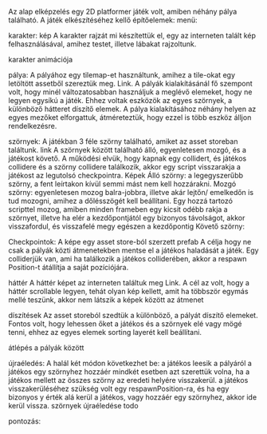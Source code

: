 Az alap elképzelés egy 2D platformer játék volt, amiben néhány pálya található.
A játék elkészítéséhez kellő építőelemek:
menü:

karakter: kép A karakter rajzát mi készítettük el, egy az interneten talált kép
 felhasználásával, amihez testet, illetve lábakat rajzoltunk.

karakter animációja


pálya: A pályához egy tilemap-et használtunk, amihez a tile-okat egy letöltött assetből
szereztük meg. Link. A pályák kialakításánál fő szempont volt, hogy minél változatosabban
használjuk a meglévő elemeket, hogy ne legyen egysíkú a játék.
Ehhez voltak eszközök az egyes szörnyek, a különböző hátteret díszítő elemek.
A pálya kialakításához néhány helyen az egyes mezőket elforgattuk, átméreteztük, hogy ezzel is 
több eszköz álljon rendelkezésre.

szörnyek: A játékban 3 féle szörny található, amiket az asset storeban találtunk. link
A szörnyek között található álló, egyenletesen mozgó, és a játékost követő.
A működési elvük, hogy kapnak egy collidert, és játékos collidere és a szörny collidere találkozik,
akkor egy script visszarakja a játékost
az legutolsó checkpointra.
Képek
Álló szörny: a legegyszerűbb szörny, a fent leírtakon kívül semmi mást nem kell hozzárakni.
Mozgó szörny: egyenletesen mozog balra-jobbra, illetve akár lejtőn/ emelkedőn is tud mozogni, 
amihez a dőlésszögét kell beállítani. Egy hozzá tartozó scripttel mozog, amiben minden frameben egy kicsit odébb rakja a szörnyet,
illetve ha elér a kezdőpontjától egy bizonyos távolságot, akkor visszafordul, és visszafelé megy egészen a kezdőpontig
Követő szörny:

Checkpointok:
A képe egy asset store-ból szerzett prefab
A célja hogy ne csak a pályák közti átmenetekben mentse el a játékos haladását a játék.
Egy colliderjük van, ami ha találkozik a játékos colliderében, akkor a respawn Position-t átállítja 
a saját pozíciójára.

háttér
A háttér képet az interneten találtuk meg Link.
A cél az volt, hogy a háttér scrollable legyen, tehát olyan kép kellett, amit ha többször
egymás mellé teszünk, akkor nem látszik a képek között az átmenet


díszítések
Az asset storeból szedtük a különböző, a pályát díszítő elemeket. Fontos volt, hogy lehessen őket a játékos és a szörnyek
elé vagy mögé tenni, ehhez az egyes elemek sorting layerét kell beállítani.

átlépés a pályák között

újraéledés: A halál két módon következhet be:
a játékos leesik a pályáról
a játékos egy szörnyhez hozzáér
mindkét esetben azt szerettük volna, ha a játékos mellett az összes szörny az eredeti helyére visszakerül.
a játékos visszakerüléséhez szükség volt egy respawnPosition-ra, és ha egy bizonyos y érték alá kerül a játékos, 
vagy hozzáér egy szörnyhez, akkor ide kerül vissza.
szörnyek újraéledése todo

pontozás:
